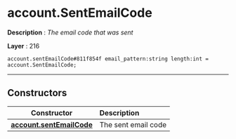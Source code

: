 # account.SentEmailCode

**Description** : *The email code that was sent*

**Layer** : 216

```tl
account.sentEmailCode#811f854f email_pattern:string length:int = account.SentEmailCode;
```

---

## Constructors

| Constructor | Description |
| :---: | :--- |
| [**account.sentEmailCode**](constructor/account.sentEmailCode) | The sent email code |